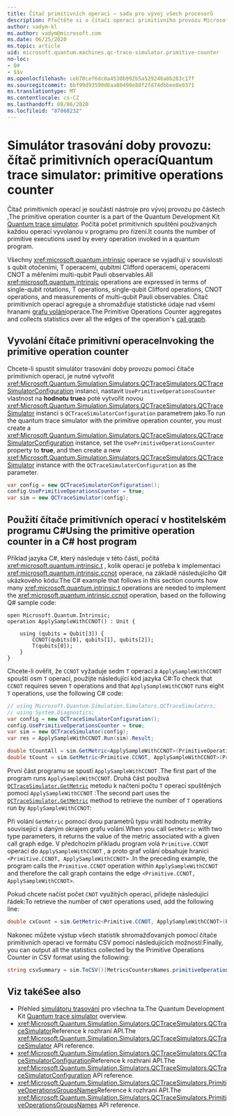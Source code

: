 ```yaml
---
title: Čítač primitivních operací – sada pro vývoj všech procesorů
description: Přečtěte si o čítači operací primitivního provozu Microsoft QDK, který používá simulátor trasování doby provozu ke sledování základních spuštění používaných operacemi v Q# programu.
author: vadym-kl
ms.author: vadym@microsoft.com
ms.date: 06/25/2020
ms.topic: article
uid: microsoft.quantum.machines.qc-trace-simulator.primitive-counter
no-loc:
- Q#
- $$v
ms.openlocfilehash: ceb70cef6dc0a4530b992b5a529248a8b283c17f
ms.sourcegitcommit: 6bf99d93590d6aa80490e88f2fd74dbbee8e0371
ms.translationtype: MT
ms.contentlocale: cs-CZ
ms.lasthandoff: 08/06/2020
ms.locfileid: "87868232"
---
```

# <a name="quantum-trace-simulator-primitive-operations-counter"></a><span data-ttu-id="362ac-103">Simulátor trasování doby provozu: čítač primitivních operací</span><span class="sxs-lookup"><span data-stu-id="362ac-103">Quantum trace simulator: primitive operations counter</span></span>

<span data-ttu-id="362ac-104">Čítač primitivních operací je součástí nástroje pro vývoj provozu po částech [.](xref:microsoft.quantum.machines.qc-trace-simulator.intro)</span><span class="sxs-lookup"><span data-stu-id="362ac-104">The primitive operation counter is a part of the Quantum Development Kit [Quantum trace simulator](xref:microsoft.quantum.machines.qc-trace-simulator.intro).</span></span> <span data-ttu-id="362ac-105">Počítá počet primitivních spuštění používaných každou operací vyvolanou v programu pro řízení.</span><span class="sxs-lookup"><span data-stu-id="362ac-105">It counts the number of primitive executions used by every operation invoked in a quantum program.</span></span> 

<span data-ttu-id="362ac-106">Všechny <xref:microsoft.quantum.intrinsic> operace se vyjadřují v souvislosti s qubit otočeními, T operacemi, qubitmi Clifford operacemi, operacemi CNOT a měřeními multi-qubit Pauli observables.</span><span class="sxs-lookup"><span data-stu-id="362ac-106">All <xref:microsoft.quantum.intrinsic> operations are expressed in terms of single-qubit rotations, T operations, single-qubit Clifford operations, CNOT operations, and measurements of multi-qubit Pauli observables.</span></span> <span data-ttu-id="362ac-107">Čítač primitivních operací agreguje a shromažďuje statistické údaje nad všemi hranami [grafu volání](https://en.wikipedia.org/wiki/Call_graph)operace.</span><span class="sxs-lookup"><span data-stu-id="362ac-107">The Primitive Operations Counter aggregates and collects statistics over all the edges of the operation's [call graph](https://en.wikipedia.org/wiki/Call_graph).</span></span>

## <a name="invoking-the-primitive-operation-counter"></a><span data-ttu-id="362ac-108">Vyvolání čítače primitivní operace</span><span class="sxs-lookup"><span data-stu-id="362ac-108">Invoking the primitive operation counter</span></span>

<span data-ttu-id="362ac-109">Chcete-li spustit simulátor trasování doby provozu pomocí čítače primitivních operací, je nutné vytvořit <xref:Microsoft.Quantum.Simulation.Simulators.QCTraceSimulators.QCTraceSimulatorConfiguration> instanci, nastavit `UsePrimitiveOperationsCounter` vlastnost na **hodnotu true**a poté vytvořit novou <xref:Microsoft.Quantum.Simulation.Simulators.QCTraceSimulators.QCTraceSimulator> instanci s `QCTraceSimulatorConfiguration` parametrem jako.</span><span class="sxs-lookup"><span data-stu-id="362ac-109">To run the quantum trace simulator with the primitive operation counter, you must create a <xref:Microsoft.Quantum.Simulation.Simulators.QCTraceSimulators.QCTraceSimulatorConfiguration> instance, set the `UsePrimitiveOperationsCounter` property to **true**, and then create a new <xref:Microsoft.Quantum.Simulation.Simulators.QCTraceSimulators.QCTraceSimulator> instance with the `QCTraceSimulatorConfiguration` as the parameter.</span></span>

```csharp
var config = new QCTraceSimulatorConfiguration();
config.UsePrimitiveOperationsCounter = true;
var sim = new QCTraceSimulator(config);
```

## <a name="using-the-primitive-operation-counter-in-a-c-host-program"></a><span data-ttu-id="362ac-110">Použití čítače primitivních operací v hostitelském programu C#</span><span class="sxs-lookup"><span data-stu-id="362ac-110">Using the primitive operation counter in a C# host program</span></span>

<span data-ttu-id="362ac-111">Příklad jazyka C#, který následuje v této části, počítá <xref:microsoft.quantum.intrinsic.t> , kolik operací je potřeba k implementaci <xref:microsoft.quantum.intrinsic.ccnot> operace, na základě následujícího Q# ukázkového kódu:</span><span class="sxs-lookup"><span data-stu-id="362ac-111">The C# example that follows in this section counts how many <xref:microsoft.quantum.intrinsic.t> operations are needed to implement the <xref:microsoft.quantum.intrinsic.ccnot> operation, based on the following Q# sample code:</span></span>

```qsharp
open Microsoft.Quantum.Intrinsic;
operation ApplySampleWithCCNOT() : Unit {

    using (qubits = Qubit[3]) {
        CCNOT(qubits[0], qubits[1], qubits[2]);
        T(qubits[0]);
    }
}
```

<span data-ttu-id="362ac-112">Chcete-li ověřit, že `CCNOT` vyžaduje sedm `T` operací a `ApplySampleWithCCNOT` spouští osm `T` operací, použijte následující kód jazyka C#:</span><span class="sxs-lookup"><span data-stu-id="362ac-112">To check that `CCNOT` requires seven `T` operations and that `ApplySampleWithCCNOT` runs eight `T` operations, use the following C# code:</span></span>

```csharp 
// using Microsoft.Quantum.Simulation.Simulators.QCTraceSimulators;
// using System.Diagnostics;
var config = new QCTraceSimulatorConfiguration();
config.UsePrimitiveOperationsCounter = true;
var sim = new QCTraceSimulator(config);
var res = ApplySampleWithCCNOT.Run(sim).Result;

double tCountAll = sim.GetMetric<ApplySampleWithCCNOT>(PrimitiveOperationsGroupsNames.T);
double tCount = sim.GetMetric<Primitive.CCNOT, ApplySampleWithCCNOT>(PrimitiveOperationsGroupsNames.T);
```

<span data-ttu-id="362ac-113">První část programu se spustí `ApplySampleWithCCNOT` .</span><span class="sxs-lookup"><span data-stu-id="362ac-113">The first part of the program runs `ApplySampleWithCCNOT`.</span></span> <span data-ttu-id="362ac-114">Druhá část používá [`QCTraceSimulator.GetMetric`](https://docs.microsoft.com/dotnet/api/microsoft.quantum.simulation.simulators.qctracesimulators.qctracesimulator.getmetric) metodu k načtení počtu `T` operací spuštěných pomocí `ApplySampleWithCCNOT` :</span><span class="sxs-lookup"><span data-stu-id="362ac-114">The second part uses the [`QCTraceSimulator.GetMetric`](https://docs.microsoft.com/dotnet/api/microsoft.quantum.simulation.simulators.qctracesimulators.qctracesimulator.getmetric) method to retrieve the number of `T` operations run by `ApplySampleWithCCNOT`:</span></span> 

<span data-ttu-id="362ac-115">Při volání `GetMetric` pomocí dvou parametrů typu vrátí hodnotu metriky související s daným okrajem grafu volání.</span><span class="sxs-lookup"><span data-stu-id="362ac-115">When you call `GetMetric` with two type parameters, it returns the value of the metric associated with a given call graph edge.</span></span> <span data-ttu-id="362ac-116">V předchozím příkladu program volá `Primitive.CCNOT` operaci do `ApplySampleWithCCNOT` , a proto graf volání obsahuje hranici `<Primitive.CCNOT, ApplySampleWithCCNOT>` .</span><span class="sxs-lookup"><span data-stu-id="362ac-116">In the preceding example, the program calls the `Primitive.CCNOT` operation  within `ApplySampleWithCCNOT` and therefore the call graph contains the edge `<Primitive.CCNOT, ApplySampleWithCCNOT>`.</span></span> 

<span data-ttu-id="362ac-117">Pokud chcete načíst počet `CNOT` využitých operací, přidejte následující řádek:</span><span class="sxs-lookup"><span data-stu-id="362ac-117">To retrieve the number of `CNOT` operations used, add the following line:</span></span>
```csharp
double cxCount = sim.GetMetric<Primitive.CCNOT, ApplySampleWithCCNOT>(PrimitiveOperationsGroupsNames.CX);
```

<span data-ttu-id="362ac-118">Nakonec můžete výstup všech statistik shromažďovaných pomocí čítače primitivních operací ve formátu CSV pomocí následujících možností:</span><span class="sxs-lookup"><span data-stu-id="362ac-118">Finally, you can output all the statistics collected by the Primitive Operations Counter in CSV format using the following:</span></span>
```csharp
string csvSummary = sim.ToCSV()[MetricsCountersNames.primitiveOperationsCounter];
```

## <a name="see-also"></a><span data-ttu-id="362ac-119">Viz také</span><span class="sxs-lookup"><span data-stu-id="362ac-119">See also</span></span>

- <span data-ttu-id="362ac-120">Přehled [simulátoru trasování](xref:microsoft.quantum.machines.qc-trace-simulator.intro) pro všechna ta.</span><span class="sxs-lookup"><span data-stu-id="362ac-120">The Quantum Development Kit [Quantum trace simulator](xref:microsoft.quantum.machines.qc-trace-simulator.intro) overview.</span></span>
- <span data-ttu-id="362ac-121"><xref:Microsoft.Quantum.Simulation.Simulators.QCTraceSimulators.QCTraceSimulator>Reference k rozhraní API.</span><span class="sxs-lookup"><span data-stu-id="362ac-121">The <xref:Microsoft.Quantum.Simulation.Simulators.QCTraceSimulators.QCTraceSimulator> API reference.</span></span>
- <span data-ttu-id="362ac-122"><xref:Microsoft.Quantum.Simulation.Simulators.QCTraceSimulators.QCTraceSimulatorConfiguration>Reference k rozhraní API.</span><span class="sxs-lookup"><span data-stu-id="362ac-122">The <xref:Microsoft.Quantum.Simulation.Simulators.QCTraceSimulators.QCTraceSimulatorConfiguration> API reference.</span></span>
- <span data-ttu-id="362ac-123"><xref:Microsoft.Quantum.Simulation.Simulators.QCTraceSimulators.PrimitiveOperationsGroupsNames>Reference k rozhraní API.</span><span class="sxs-lookup"><span data-stu-id="362ac-123">The <xref:Microsoft.Quantum.Simulation.Simulators.QCTraceSimulators.PrimitiveOperationsGroupsNames> API reference.</span></span>
